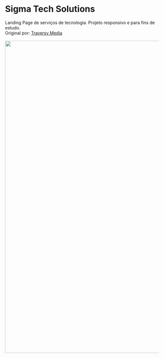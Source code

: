 # Sigma Tech Solutions
Landing Page de serviços de tecnologia. Projeto responsivo e para fins de estudo. <br>
Original por: [Traversy Media](https://cdn.discordapp.com/attachments/901442299526017089/1016169916363190354/sigma.jpg) <br> <br>
<img src="https://cdn.discordapp.com/attachments/901442299526017089/1016169916363190354/sigma.jpg" width="1020px">
